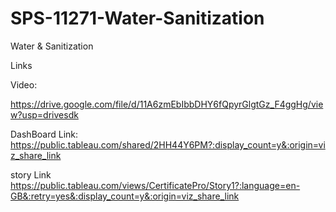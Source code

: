 # SPS-11271-Water-Sanitization
Water &amp; Sanitization

Links

Video:

https://drive.google.com/file/d/11A6zmEbIbbDHY6fQpyrGlgtGz_F4ggHg/view?usp=drivesdk

DashBoard Link:
https://public.tableau.com/shared/2HH44Y6PM?:display_count=y&:origin=viz_share_link



story Link
https://public.tableau.com/views/CertificatePro/Story1?:language=en-GB&:retry=yes&:display_count=y&:origin=viz_share_link
